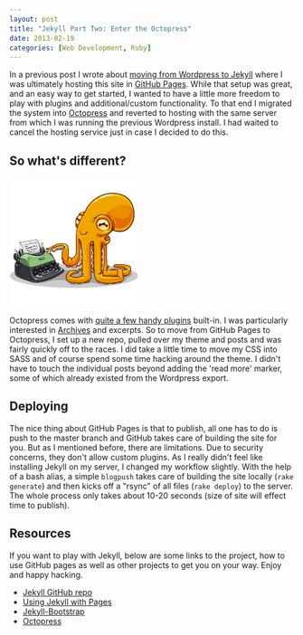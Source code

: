 ```yaml
---
layout: post
title: "Jekyll Part Two: Enter the Octopress"
date: 2013-02-19
categories: [Web Development, Ruby]
---
```

In a previous post I wrote about [moving from Wordpress to Jekyll](/2012/12/hello-jekyll/) where I was ultimately hosting this site in [GitHub Pages](http://pages.github.com/). While that setup was great, and an easy way to get started, I wanted to have a little more freedom to play with plugins and additional/custom functionality. To that end I migrated the system into [Octopress](http://octopress.org/) and reverted to hosting with the same server from which I was running the previous Wordpress install. I had waited to cancel the hosting service just in case I decided to do this.<!--more-->

## So what's different?

<img class="alignright noborder" alt="Octopress Logo" title="Octopress Logo" src="/images/2013/octopress.png">

Octopress comes with [quite a few handy plugins](http://octopress.org/docs/blogging/plugins/) built-in. I was particularly interested in [Archives](/archives/) and excerpts. So to move from GitHub Pages to Octopress, I set up a new repo, pulled over my theme and posts and was fairly quickly off to the races. I did take a little time to move my CSS into SASS and of course spend some time hacking around the theme. I didn't have to touch the individual posts beyond adding the 'read more' marker, some of which already existed from the Wordpress export.

## Deploying

The nice thing about GitHub Pages is that to publish, all one has to do is push to the master branch and GitHub takes care of building the site for you. But as I mentioned before, there are limitations. Due to security concerns, they don't allow custom plugins. As I really didn't feel like installing Jekyll on my server, I changed my workflow slightly. With the help of a bash alias, a simple `blogpush` takes care of building the site locally (`rake generate`) and then kicks off a "rsync" of all files (`rake deploy`) to the server. The whole process only takes about 10-20 seconds (size of site will effect time to publish).

## Resources

If you want to play with Jekyll, below are some links to the project, how to use GitHub pages as well as other projects to get you on your way. Enjoy and happy hacking.

- [Jekyll GitHub repo](https://github.com/mojombo/jekyll)
- [Using Jekyll with Pages](https://help.github.com/articles/using-jekyll-with-pages)
- [Jekyll-Bootstrap](http://jekyllbootstrap.com/)
- [Octopress](http://octopress.org/)